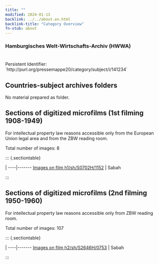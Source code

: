 ```yaml
---
title: ""
modified: 2024-01-13
backlink: ../../about.en.html
backlink-title: "Category Overview"
fn-stub: about
---
```


### Hamburgisches Welt-Wirtschafts-Archiv (HWWA)

# 

<div class="hint">Persistent Identifier: `http://purl.org/pressemappe20/category/subject/i/141234`</div>







## Countries-subject archives folders





No material prepared as folder.



<a id="filmsections" />

## Sections of digitized microfilms (1st filming 1908-1949)

<p>For intellectual property law reasons accessible only from the European Union legal area and from the ZBW reading room.</p>



<p>Total number of images: 8</p>




::: {.sectiontable}

 | 
----|-------
<a class="btn" href="https://pm20.zbw.eu/film/h1/sh/S0702H/1152" rel="nofollow">Images on film h1/sh/S0702H/1152</a> | Sabah


:::




## Sections of digitized microfilms (2nd filming 1950-1960)

<p>For intellectual property law reasons accessible only from ZBW reading room.</p>



<p>Total number of images: 107</p>




::: {.sectiontable}

 | 
----|-------
<a class="btn" href="https://pm20.zbw.eu/film/h2/sh/S2646H/0753" rel="nofollow">Images on film h2/sh/S2646H/0753</a> | Sabah


:::
















